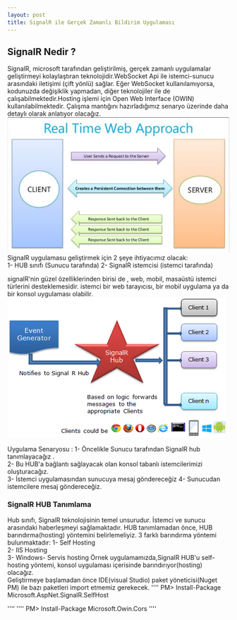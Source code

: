 ```yaml
---
layout: post
title: SignalR ile Gerçek Zamanlı Bildirim Uygulaması 
---  
```


## SignalR Nedir ?  ##  
SignalR, microsoft tarafından geliştirilmiş, gerçek zamanlı uygulamalar geliştirmeyi kolaylaştıran teknolojidir.WebSocket Api ile istemci-sunucu arasındaki iletişimi (çift yönlü) sağlar. Eğer WebSocket kullanılamıyorsa, kodunuzda değişiklik yapmadan, diğer teknolojiler ile de çalışabilmektedir.Hosting işlemi için Open Web Interface (OWIN) kullanılabilmektedir. Çalışma mantığını hazırladığımız senaryo üzerinde daha detaylı olarak anlatıyor olacağız.  
![resim](/images/13.jfif)    
 SignalR uygulamasu geliştirmek için 2 şeye ihtiyacımız olacak:  
 1- HUB sınıfı (Sunucu tarafında)
 2- SignalR istemcisi (istemci tarafında)  
 
 signalR'nin güzel özelliklerinden birisi de , web, mobil, masaüstü istemci türlerini desteklemesidir. istemci bir web tarayıcısı, bir mobil uygulama ya da bir konsol uygulaması olabilir. 
 ![clients](/images/clients.png)  
 
 Uygulama Senaryosu :
 1- Öncelikle Sunucu tarafından SignalR hub tanımlayacağız .   
 2- Bu HUB'a bağlantı sağlayacak olan konsol tabanlı istemcilerimizi oluşturacağız.   
 3- İstemci uygulamasından sunucuya mesaj göndereceğiz
 4- Sunucudan istemcilere mesaj göndereceğiz.  
  ### SignalR HUB Tanımlama ###
  Hub sınıfı, SignalR teknolojisinin temel unsurudur. İstemci ve sunucu arasındaki haberleşmeyi sağlamaktadır. HUB tanımlamadan önce, HUB barındırma(hosting) yöntemini belirlemeliyiz. 3 farklı barındırma yöntemi bulunmaktadır:
  1- Self Hosting   
  2- IIS Hosting   
  3- Windows- Servis hosting
  Örnek uygulamamızda,SignalR HUB'u  self-hosting yöntemi, konsol uygulaması içerisinde barındırıyor(hosting) olacağız.  
  Geliştirmeye başlamadan önce IDE(visual Studio) paket yöneticisi(Nuget PM) ile bazı paketleri import etmemiz gerekecek.
  '''' 
  PM> Install-Package Microsoft.AspNet.SignalR.SelfHost
  
  ''''
  ''''
  PM> Install-Package Microsoft.Owin.Cors
  '''' 
  
  
  
  
  
 
 
 



